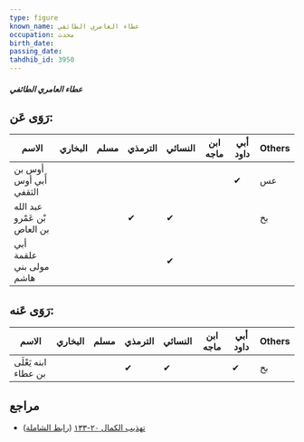 ```yaml
---
type: figure
known_name: عطاء العامري الطائفي
occupation: محدث
birth_date:
passing_date:
tahdhib_id: 3950
---
```

##### عطاء العامري الطائفي

## رَوَى عَن:
| الاسم                        | البخاري | مسلم | الترمذي | النسائي | ابن ماجه | أبي داود | Others |
| ---------------------------- | ------- | ---- | ------- | ------- | -------- | -------- | ------ |
| أوس بن أَبي أوس الثقفي       |         |      |         |         |          | ✔        | عس     |
| عبد الله بْن عَمْرو بن العاص |         |      | ✔       | ✔       |          |          | بخ     |
| أبي علقمة مولى بني هاشم      |         |      |         | ✔       |          |          |        |
## رَوَى عَنه:
| الاسم                | البخاري | مسلم | الترمذي | النسائي | ابن ماجه | أبي داود | Others |
| -------------------- | ------- | ---- | ------- | ------- | -------- | -------- | ------ |
| ابنه يَعْلَى بن عطاء |         |      | ✔       | ✔       |          | ✔        | بخ     |
## مراجع
- [تهذيب الكمال ٢٠-١٣٣](obsidian://open?vault=Tahdhib-al-Kamal&file=Figures/٣٩٥٠-عطاء%20العامري%20الطائفي) ([رابط الشاملة](https://shamela.ws/book/3722/10263))